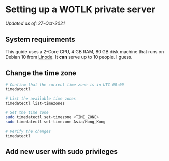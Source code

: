 # Setting up a WOTLK private server
*Updated as of: 27-Oct-2021*

## System requirements
This guide uses a 2-Core CPU, 4 GB RAM, 80 GB disk machine that runs on Debian 10 from [Linode](https://www.linode.com/). It **can** serve up to 10 people. I guess. 

## Change the time zone
```bash
# Confirm that the current time zone is in UTC 00:00
timedatectl

# List the available time zones
timedatectl list-timezones

# Set the time zone
sudo timedatectl set-timezone <TIME_ZONE>
sudo timedatectl set-timezone Asia/Hong_Kong

# Verify the changes
timedatectl
```

## Add new user with sudo privileges
